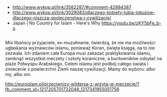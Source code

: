 - http://www.wykop.pl/link/3582287/#comment-42884387
- http://www.wykop.pl/link/3029083/dlaczego-kobiety-lubia-lobuzow-dlaczego-niszcza-spoleczenstwa-i-cywilizacje/
- Japan | No Country for Islam - Here's Why https://youtu.be/zKY5bFe_b-o

##

Moi libańscy przyjaciele, ex-muzułmanie, twierdzą, że nie ma możliwości ugłaskania wyznawców islamu, ponieważ Koran, święta księga, na to nie zezwala. Ich zdaniem cała Europa musi zakazać praktykowania islamu, zamknąć wszystkie meczety i szkoły koraniczne, a buntowników odsyłać na plaże Półwyspu Arabskiego. Celem islamu jest podbój całego świata i zmiecenie z powierzchni Ziemi naszej cywilizacji. Mamy do wyboru: albo my, albo oni.

http://euroislam.pl/przeciwnicy-wildersa-z-wizyta-w-meczecie/?fb_comment_id=1217205701732048_1217341955051756
